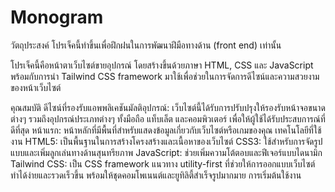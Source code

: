 # Monogram
วัตถุประสงค์
โปรเจ็คนี้ทำขึ้นเพื่อฝึกฝนในการพัฒนาฝีมือทางด้าน (front end) เท่านั้น

โปรเจ็คนี้คือหน้าตาเว็บไซต์ขายอุปกรณ์ โดยสร้างขึ้นด้วยภาษา HTML, CSS และ JavaScript พร้อมกับการนำ Tailwind CSS framework มาใช้เพื่อช่วยในการจัดการดีไซน์และความสวยงามของหน้าเว็บไซต์

คุณสมบัติ
ดีไซน์ที่รองรับแอพพลิเคชันมัลติอุปกรณ์: เว็บไซต์นี้ได้รับการปรับปรุงให้รองรับหน้าจอขนาดต่างๆ รวมถึงอุปกรณ์ประเภทต่างๆ ทั้งมือถือ แท็บเล็ต และคอมพิวเตอร์ เพื่อให้ผู้ใช้ได้รับประสบการณ์ที่ดีที่สุด
หน้าแรก: หน้าหลักที่มีพื้นที่สำหรับแสดงข้อมูลเกี่ยวกับเว็บไซต์หรือเกมของคุณ
เทคโนโลยีที่ใช้งาน
HTML5: เป็นพื้นฐานในการสร้างโครงสร้างและเนื้อหาของเว็บไซต์
CSS3: ใช้สำหรับการจัดรูปแบบและเพิ่มลูกเล่นทางด้านสุนทรียภาพ
JavaScript: ช่วยเพิ่มความโต้ตอบและฟีเจอร์แบบไดนามิก
Tailwind CSS: เป็น CSS framework แนวทาง utility-first ที่ช่วยให้การออกแบบเว็บไซต์ทำได้ง่ายและรวดเร็วขึ้น พร้อมให้ชุดคอมโพเนนต์และยูทิลิตี้สำเร็จรูปมากมาย
การเริ่มต้นใช้งาน
